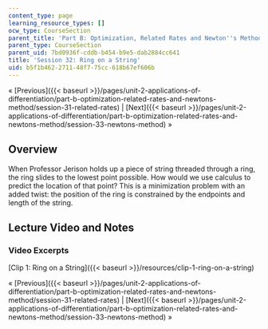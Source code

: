 ```yaml
---
content_type: page
learning_resource_types: []
ocw_type: CourseSection
parent_title: 'Part B: Optimization, Related Rates and Newton''s Method'
parent_type: CourseSection
parent_uid: 7bd0936f-cddb-b454-b9e5-dab2884cc641
title: 'Session 32: Ring on a String'
uid: b5f1b462-2711-48f7-75cc-618b67ef606b
---
```


« [Previous]({{< baseurl >}}/pages/unit-2-applications-of-differentiation/part-b-optimization-related-rates-and-newtons-method/session-31-related-rates) | [Next]({{< baseurl >}}/pages/unit-2-applications-of-differentiation/part-b-optimization-related-rates-and-newtons-method/session-33-newtons-method) »

Overview
--------

When Professor Jerison holds up a piece of string threaded through a ring, the ring slides to the lowest point possible. How would we use calculus to predict the location of that point? This is a minimization problem with an added twist: the position of the ring is constrained by the endpoints and length of the string.

Lecture Video and Notes
-----------------------

### Video Excerpts

[Clip 1: Ring on a String]({{< baseurl >}}/resources/clip-1-ring-on-a-string)

« [Previous]({{< baseurl >}}/pages/unit-2-applications-of-differentiation/part-b-optimization-related-rates-and-newtons-method/session-31-related-rates) | [Next]({{< baseurl >}}/pages/unit-2-applications-of-differentiation/part-b-optimization-related-rates-and-newtons-method/session-33-newtons-method) »